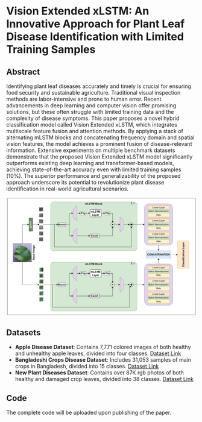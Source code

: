 # Vision Extended xLSTM: An Innovative Approach for Plant Leaf Disease Identification with Limited Training Samples

## Abstract

Identifying plant leaf diseases accurately and timely is crucial for ensuring food security and sustainable agriculture. Traditional visual inspection methods are labor-intensive and prone to human error. Recent advancements in deep learning and computer vision offer promising solutions, but these often struggle with limited training data and the complexity of disease symptoms. This paper proposes a novel hybrid classification model called Vision Extended xLSTM, which integrates multiscale feature fusion and attention methods. By applying a stack of alternating mLSTM blocks and concatenating frequency domain and spatial vision features, the model achieves a prominent fusion of disease-relevant information. Extensive experiments on multiple benchmark datasets demonstrate that the proposed Vision Extended xLSTM model significantly outperforms existing deep learning and transformer-based models, achieving state-of-the-art accuracy even with limited training samples (10%). The superior performance and generalizability of the proposed approach underscore its potential to revolutionize plant disease identification in real-world agricultural scenarios.

![Proposed Vision Extended xLSTM Model](https://github.com/arya-domain/Vision-Extended-xLSTM/blob/main/materials/Methodology_diagram.png)

## Datasets
- **Apple Disease Dataset**: Contains 7,771 colored images of both healthy and unhealthy apple leaves, divided into four classes. [Dataset Link](https://www.kaggle.com/datasets/ludehsar/apple-disease-dataset)
- **Bangladeshi Crops Disease Dataset**: Includes 31,053 samples of main crops in Bangladesh, divided into 15 classes. [Dataset Link](https://www.kaggle.com/datasets/nafishamoin/bangladeshi-crops-disease-dataset)
- **New Plant Diseases Dataset**: Contains over 87K rgb photos of both healthy and damaged crop leaves, divided into 38 classes. [Dataset Link](https://www.kaggle.com/datasets/vipoooool/new-plant-diseases-dataset)


## Code
The complete code will be uploaded upon publishing of the paper.


